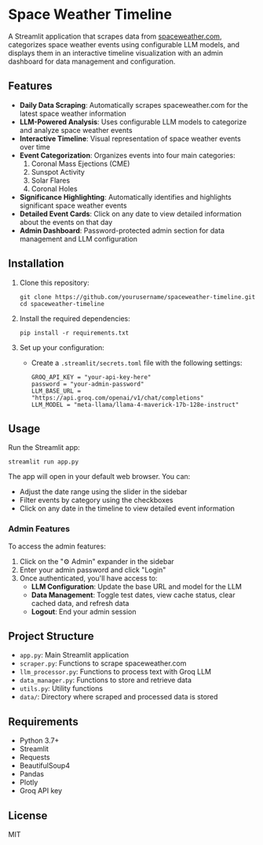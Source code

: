 # Space Weather Timeline

A Streamlit application that scrapes data from [spaceweather.com](https://spaceweather.com), categorizes space weather events using configurable LLM models, and displays them in an interactive timeline visualization with an admin dashboard for data management and configuration.

## Features

- **Daily Data Scraping**: Automatically scrapes spaceweather.com for the latest space weather information
- **LLM-Powered Analysis**: Uses configurable LLM models to categorize and analyze space weather events
- **Interactive Timeline**: Visual representation of space weather events over time
- **Event Categorization**: Organizes events into four main categories:
  1. Coronal Mass Ejections (CME)
  2. Sunspot Activity
  3. Solar Flares
  4. Coronal Holes
- **Significance Highlighting**: Automatically identifies and highlights significant space weather events
- **Detailed Event Cards**: Click on any date to view detailed information about the events on that day
- **Admin Dashboard**: Password-protected admin section for data management and LLM configuration

## Installation

1. Clone this repository:
   ```
   git clone https://github.com/yourusername/spaceweather-timeline.git
   cd spaceweather-timeline
   ```

2. Install the required dependencies:
   ```
   pip install -r requirements.txt
   ```

3. Set up your configuration:
   - Create a `.streamlit/secrets.toml` file with the following settings:
     ```
     GROQ_API_KEY = "your-api-key-here"
     password = "your-admin-password"
     LLM_BASE_URL = "https://api.groq.com/openai/v1/chat/completions"
     LLM_MODEL = "meta-llama/llama-4-maverick-17b-128e-instruct"
     ```

## Usage

Run the Streamlit app:
```
streamlit run app.py
```

The app will open in your default web browser. You can:
- Adjust the date range using the slider in the sidebar
- Filter events by category using the checkboxes
- Click on any date in the timeline to view detailed event information

### Admin Features

To access the admin features:
1. Click on the "⚙️ Admin" expander in the sidebar
2. Enter your admin password and click "Login"
3. Once authenticated, you'll have access to:
   - **LLM Configuration**: Update the base URL and model for the LLM
   - **Data Management**: Toggle test dates, view cache status, clear cached data, and refresh data
   - **Logout**: End your admin session

## Project Structure

- `app.py`: Main Streamlit application
- `scraper.py`: Functions to scrape spaceweather.com
- `llm_processor.py`: Functions to process text with Groq LLM
- `data_manager.py`: Functions to store and retrieve data
- `utils.py`: Utility functions
- `data/`: Directory where scraped and processed data is stored

## Requirements

- Python 3.7+
- Streamlit
- Requests
- BeautifulSoup4
- Pandas
- Plotly
- Groq API key

## License

MIT
